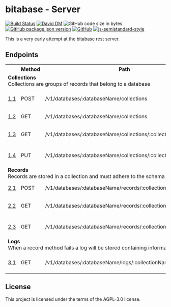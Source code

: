 # bitabase - Server
[![Build Status](https://travis-ci.org/bitabase/bitabase-server.svg?branch=master)](https://travis-ci.org/bitabase/bitabase-server)
[![David DM](https://david-dm.org/bitabase/bitabase-server.svg)](https://david-dm.org/bitabase/bitabase-server)
![GitHub code size in bytes](https://img.shields.io/github/languages/code-size/bitabase/bitabase-server)
[![GitHub package.json version](https://img.shields.io/github/package-json/v/bitabase/bitabase-server)](https://github.com/bitabase/bitabase-server/blob/master/package.json)
[![GitHub](https://img.shields.io/github/license/bitabase/bitabase-server)](https://github.com/bitabase/bitabase-server/blob/master/LICENSE)
[![js-semistandard-style](https://img.shields.io/badge/code%20style-semistandard-brightgreen.svg?style=flat-square)](https://github.com/standard/semistandard)

This is a very early attempt at the bitabase rest server.

## Endpoints

<table>
  <tr>
    <th></th>
    <th>Method</th>
    <th>Path</th>
    <th>Description</th>
  </tr>
  <tr>
    <td colspan=4>
      <strong>Collections</strong></br>
      Collections are groups of records that belong to a database
    </td>
  </tr>
  <tr>
    <td><a href="https://www.github.com/bitabase/bitabase-manager">1.1</a></td>
    <td>POST</td>
    <td>/v1/databases/:databaseName/collections</td>
    <td>Create a new collection</td>
  </tr>
  <tr>
    <td><a href="https://www.github.com/bitabase/bitabase-manager">1.2</a></td>
    <td>GET</td>
    <td>/v1/databases/:databaseName/collections</td>
    <td>List all collections</td>
  </tr>
  <tr>
    <td><a href="https://www.github.com/bitabase/bitabase-manager">1.3</a></td>
    <td>GET</td>
    <td>/v1/databases/:databaseName/collections/:collectionName</td>
    <td>Read a specific collections</td>
  </tr>
  <tr>
    <td><a href="https://www.github.com/bitabase/bitabase-manager">1.4</a></td>
    <td>PUT</td>
    <td>/v1/databases/:databaseName/collections/:collectionName</td>
    <td>Update a collection schema</td>
  </tr>
  <tr>
    <td colspan=4>
      <strong>Records</strong></br>
      Records are stored in a collection and must adhere to the schema
    </td>
  </tr>
  <tr>
    <td><a href="https://www.github.com/bitabase/bitabase-manager">2.1</a></td>
    <td>POST</td>
    <td>/v1/databases/:databaseName/records/:collectionName</td>
    <td>Create a new record</td>
  </tr>
  <tr>
    <td><a href="https://www.github.com/bitabase/bitabase-manager">2.2</a></td>
    <td>GET</td>
    <td>/v1/databases/:databaseName/records/:collectionName</td>
    <td>Search through records</td>
  </tr>
  <tr>
    <td><a href="https://www.github.com/bitabase/bitabase-manager">2.3</a></td>
    <td>GET</td>
    <td>/v1/databases/:databaseName/records/:collectionName/:recordId</td>
    <td>Get a specific record</td>
  </tr>
  <tr>
    <td colspan=4>
      <strong>Logs</strong></br>
      When a record method fails a log will be stored containing information on the failure
    </td>
  </tr>
  <tr>
    <td><a href="https://www.github.com/bitabase/bitabase-manager">3.1</a></td>
    <td>GET</td>
    <td>/v1/databases/:databaseName/logs/:collectionName</td>
    <td>Search through logs</td>
  </tr>
</table>

## License
This project is licensed under the terms of the AGPL-3.0 license.
